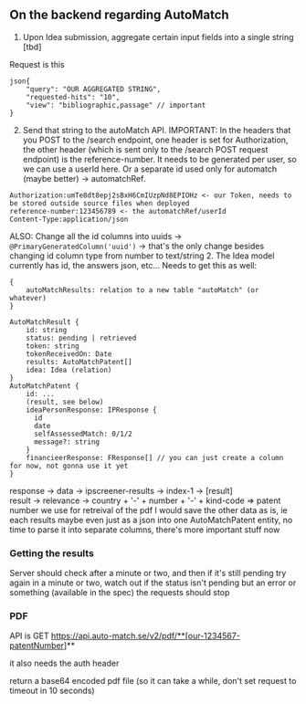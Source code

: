 ## On the backend regarding AutoMatch

1. Upon Idea submission, aggregate certain input fields into a single string [tbd]

Request is this
```
json{
	"query": "OUR AGGREGATED STRING",
	"requested-hits": "10",
	"view": "bibliographic,passage" // important
}
```

2. Send that string to the autoMatch API.
IMPORTANT: In the headers that you POST to the /search endpoint, one header is set for Authorization, the other header (which is sent only to the /search POST request endpoint) is the reference-number.
It needs to be generated per user, so we can use a userId here. Or a separate id used only for automatch (maybe better) -> automatchRef.

```
Authorization:umTe8dt8epj2sBxH6CmIUzpNd8EPIOHz <- our Token, needs to be stored outside source files when deployed
reference-number:123456789 <- the automatchRef/userId
Content-Type:application/json
```

ALSO: Change all the id columns into uuids -> `@PrimaryGeneratedColumn('uuid')` -> that's the only change besides changing id column type from number to text/string
2. The Idea model currently has id, the answers json, etc... 
Needs to get this as well:
```
{
	autoMatchResults: relation to a new table "autoMatch" (or whatever)
}

AutoMatchResult {
	id: string
	status: pending | retrieved
	token: string
	tokenReceivedOn: Date
	results: AutoMatchPatent[]
	idea: Idea (relation)
}
AutoMatchPatent {
	id: ...
	(result, see below)
	ideaPersonResponse: IPResponse {
	  id
	  date
	  selfAssessedMatch: 0/1/2
	  message?: string
	}
	financieerResponse: FResponse[] // you can just create a column for now, not gonna use it yet
}
```

response -> data -> ipscreener-results -> index-1 -> [result]  
result -> relevance -> country + '-' + number + '-' + kind-code => patent number we use for retreival of the pdf
I would save the other data as is, ie each results maybe even just as a json into one AutoMatchPatent entity, no time to parse it into separate columns, there's more important stuff now

### Getting the results
Server should check after a minute or two, and then if it's still pending try again in a minute or two, watch out if the status isn't pending but an error or something (available in the spec) the requests should stop

### PDF
API is GET https://api.auto-match.se/v2/pdf/**[our-1234567-patentNumber]**

it also needs the auth header

return a base64 encoded pdf file (so it can take a while, don't set request to timeout in 10 seconds)


